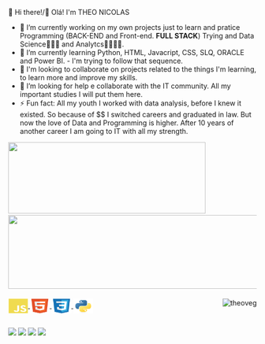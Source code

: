 👋 Hi there!/👋 Olá! I'm THEO NICOLAS


- 🔭 I’m currently working on my own projects just to learn and pratice Programming (BACK-END and Front-end. **FULL STACK**) Trying and Data Science👨🏽‍🔬 and Analytcs🕵🏽‍♀️🤓. 
- 🌱 I’m currently learning Python, HTML, Javacript, CSS, SLQ, ORACLE and Power BI. - I'm trying to follow that sequence.
- 👯 I'm looking to collaborate on projects related to the things I'm learning, to learn more and improve my skills.
- 🤔 I’m looking for help e collaborate with the IT community. All my important studies I will put them here.
- ⚡ Fun fact: All my youth I worked with data analysis, before I knew it existed. So because of $$ I switched careers and graduated in law. But now the love of Data and Programming is higher. After 10 years of another career I am going to IT with all my strength.

 <div>
  <a href="https://github.com/NICOLASTHEO/nicolastheo">
  <img height="145em" width="400em" src="https://github-readme-stats.vercel.app/api?username=nicolastheo&show_icons=true&theme=highcontrast&include_all_commits=true&count_private=true"/>
  <img height="150em" width="555em" src="https://github-readme-stats.vercel.app/api/top-langs/?username=nicolastheo&layout=compact&langs_count=7&theme=highcontrast"/>
</div>

  <div style="display: inline_block"><br>
  <img align="center" alt="theo-Js" height="30" width="40" src="https://raw.githubusercontent.com/devicons/devicon/master/icons/javascript/javascript-plain.svg">
  <img align="center" alt="theo-HTML" height="30" width="40" src="https://raw.githubusercontent.com/devicons/devicon/master/icons/html5/html5-original.svg">
  <img align="center" alt="theo-CSS" height="30" width="40" src="https://raw.githubusercontent.com/devicons/devicon/master/icons/css3/css3-original.svg">
  <img align="center" alt="theo-Python" height="30" width="40" src="https://raw.githubusercontent.com/devicons/devicon/master/icons/python/python-original.svg">
  <img height="100em" align="right" alt="theoveg" src="http://4.bp.blogspot.com/-dlxAjQ3w_oo/U-03-mmiyQI/AAAAAAAAXl4/r7TPk0o9Gqo/s1600/Z5GFHul.gif">
</div>
  
  ##
  
  <div> 
  <a href="https://www.youtube.com/channel/UCsAJ_oQE9OotH9PsD1wKNtQ" target="_blank"><img src="https://img.shields.io/badge/YouTube-FF0000?style=for-the-badge&logo=youtube&logoColor=white" target="_blank"></a>
  <a href="https://www.instagram.com/theonicolasof/" target="_blank"><img src="https://img.shields.io/badge/-Instagram-%23E4405F?style=for-the-badge&logo=instagram&logoColor=white" target="_blank"></a> 
  <a href="https://www.linkedin.com/in/theo-araujo-45553246/" target="_blank"><img src="https://img.shields.io/badge/-LinkedIn-%230077B5?style=for-the-badge&logo=linkedin&logoColor=white" target="_blank"></a>
      <a href = "mailto:theonicolas87@gmail.com"><img height="45em" src="http://s2.glbimg.com/SoDnXJH5n7k28Qx69ZkknqlDyNs=/0x0:695x451/695x451/s.glbimg.com/po/tt2/f/original/2014/10/28/mensagem-encaminhamento-gmail1.png" target="_blank"></a>
 
  </div>
